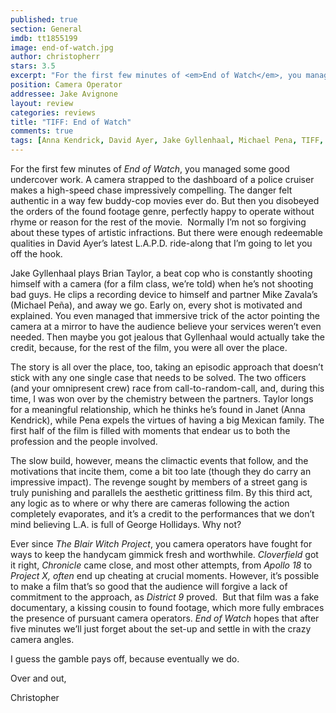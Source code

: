 ```yaml
---
published: true
section: General
imdb: tt1855199
image: end-of-watch.jpg
author: christopherr
stars: 3.5
excerpt: "For the first few minutes of <em>End of Watch</em>, you managed some good undercover work."
position: Camera Operator
addressee: Jake Avignone
layout: review
categories: reviews
title: "TIFF: End of Watch"
comments: true
tags: [Anna Kendrick, David Ayer, Jake Gyllenhaal, Michael Pena, TIFF, Uncategorized]
---
```

<p>For the first few minutes of <em>End of Watch</em>, you managed some good undercover work. A camera strapped to the dashboard of a police cruiser makes a high-speed chase impressively compelling. The danger felt authentic in a way few buddy-cop movies ever do. But then you disobeyed the orders of the found footage genre, perfectly happy to operate without rhyme or reason for the rest of the movie.&nbsp; Normally I&rsquo;m not so forgiving about these types of artistic infractions. But there were enough redeemable qualities in David Ayer&rsquo;s latest L.A.P.D. ride-along that I&rsquo;m going to let you off the hook.</p>
<p>Jake Gyllenhaal plays Brian Taylor, a beat cop who is constantly shooting himself with a camera (for a film class, we&rsquo;re told) when he&rsquo;s not shooting bad guys. He clips a recording device to himself and partner Mike Zavala&rsquo;s (Michael Pe<span class="st">&ntilde;</span>a), and away we go. Early on, every shot is motivated and explained. You even managed that immersive trick of the actor pointing the camera at a mirror to have the audience believe your services weren&rsquo;t even needed. Then maybe you got jealous that Gyllenhaal would actually take the credit, because, for the rest of the film, you were all over the place.</p>
<p>The story is all over the place, too, taking an episodic approach that doesn&rsquo;t stick with any one single case that needs to be solved. The two officers (and your omnipresent crew) race from call-to-random-call, and, during this time, I was won over by the chemistry between the partners. Taylor longs for a meaningful relationship, which he thinks he&rsquo;s found in Janet (Anna Kendrick), while Pena expels the virtues of having a big Mexican family. The first half of the film is filled with moments that endear us to both the profession and the people involved.</p>
<p>The slow build, however, means the climactic events that follow, and the motivations that incite them, come a bit too late (though they do carry an impressive impact). The revenge sought by members of a street gang is truly punishing and parallels the aesthetic grittiness film. By this third act, any logic as to where or why there are cameras following the action completely evaporates, and it&rsquo;s a credit to the performances that we don&rsquo;t mind believing L.A. is full of George Hollidays. Why not?</p>
<p>Ever since <em>The Blair Witch Project</em>, you camera operators have fought for ways to keep the handycam gimmick fresh and worthwhile. <em>Cloverfield</em> got it right, <em>Chronicle</em> came close, and most other attempts, from <em>Apollo 18</em> to <em>Project X, often</em> end up cheating at crucial moments. However, it&rsquo;s possible to make a film that&rsquo;s so good that the audience will forgive a lack of commitment to the approach, as <em>District 9</em> proved.&nbsp; But that film was a fake documentary, a kissing cousin to found footage, which more fully embraces the presence of pursuant camera operators. <em>End of Watch</em> hopes that after five minutes we&rsquo;ll just forget about the set-up and settle in with the crazy camera angles.</p>
<p>I guess the gamble pays off, because eventually we do.&nbsp;</p>
<p>Over and out,</p>
<p>Christopher</p>

